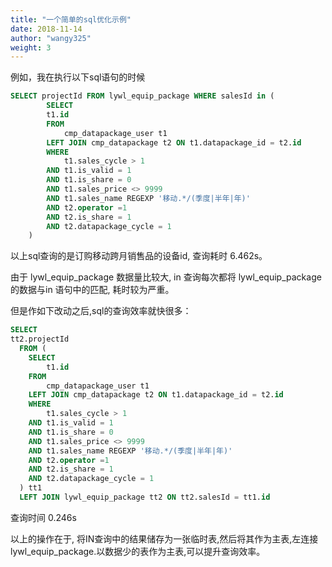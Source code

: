 ```yaml
---
title: "一个简单的sql优化示例"
date: 2018-11-14
author: "wangy325"
weight: 3
---
```



<!--more-->

例如，我在执行以下sql语句的时候

```sql
SELECT projectId FROM lywl_equip_package WHERE salesId in (
		SELECT
		t1.id
		FROM
			cmp_datapackage_user t1
		LEFT JOIN cmp_datapackage t2 ON t1.datapackage_id = t2.id
		WHERE
			t1.sales_cycle > 1
		AND t1.is_valid = 1
		AND t1.is_share = 0
		AND t1.sales_price <> 9999
		AND t1.sales_name REGEXP '移动.*/(季度|半年|年)'
		AND t2.operator =1
		AND t2.is_share = 1
		AND t2.datapackage_cycle = 1
	)
```

以上sql查询的是订购移动跨月销售品的设备id, 查询耗时 6.462s。

由于 lywl_equip_package 数据量比较大, in 查询每次都将 lywl_equip_package 的数据与in 语句中的匹配, 耗时较为严重。

但是作如下改动之后,sql的查询效率就快很多：

```sql
SELECT
tt2.projectId
  FROM (
  	SELECT
  		t1.id
  	FROM
  		cmp_datapackage_user t1
  	LEFT JOIN cmp_datapackage t2 ON t1.datapackage_id = t2.id
  	WHERE
  		t1.sales_cycle > 1
  	AND t1.is_valid = 1
  	AND t1.is_share = 0
  	AND t1.sales_price <> 9999
  	AND t1.sales_name REGEXP '移动.*/(季度|半年|年)'
  	AND t2.operator =1
  	AND t2.is_share = 1
  	AND t2.datapackage_cycle = 1
  ) tt1
  LEFT JOIN lywl_equip_package tt2 ON tt2.salesId = tt1.id
```

查询时间 0.246s

以上的操作在于, 将IN查询中的结果储存为一张临时表,然后将其作为主表,左连接lywl_equip_package.以数据少的表作为主表,可以提升查询效率。
